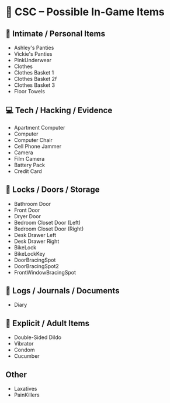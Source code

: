 
# 🧩 CSC – Possible In-Game Items

## 👙 Intimate / Personal Items
- Ashley's Panties
- Vickie's Panties
- PinkUnderwear
- Clothes
- Clothes Basket 1
- Clothes Basket 2f
- Clothes Basket 3
- Floor Towels

## 💻 Tech / Hacking / Evidence
- Apartment Computer
- Computer
- Computer Chair
- Cell Phone Jammer
- Camera
- Film Camera
- Battery Pack
- Credit Card

## 🔐 Locks / Doors / Storage
- Bathroom Door
- Front Door
- Dryer Door
- Bedroom Closet Door (Left)
- Bedroom Closet Door (Right)
- Desk Drawer Left
- Desk Drawer Right
- BikeLock
- BikeLockKey
- DoorBracingSpot
- DoorBracingSpot2
- FrontWindowBracingSpot

## 📔 Logs / Journals / Documents
- Diary

## 🔞 Explicit / Adult Items
- Double-Sided Dildo
- Vibrator
- Condom
- Cucumber

## Other
- Laxatives
- PainKillers